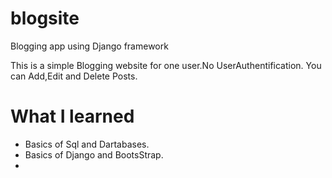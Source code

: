 # blogsite
Blogging app using Django framework

<p>This is a simple Blogging website for one user.No UserAuthentification. You can Add,Edit and Delete Posts.</p>

<h1>What I learned</h1>
<ul>
<li>Basics of Sql and Dartabases.</li>
<li>Basics of Django and BootsStrap.<li>
</ul>
